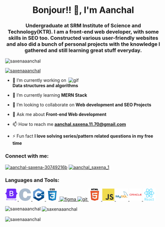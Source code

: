 <h1 align="center">Bonjour!! 👋, I'm Aanchal</h1>
<h3 align="center">Undergraduate at SRM Institute of Science and Technology(KTR). I am a front-end web developer, with some skills in SEO too. Constructed various user-friendly websites and also did a bunch of personal projects with the knowledge I gathered and still learning great stuff everyday.</h3>

<p align="left"> <img src="https://komarev.com/ghpvc/?username=saxenaaanchal&label=Profile%20views&color=0e75b6&style=flat" alt="saxenaaanchal" /> </p>

<p align="left"> <a href="https://github.com/ryo-ma/github-profile-trophy"><img src="https://github-profile-trophy.vercel.app/?username=saxenaaanchal" alt="saxenaaanchal" /></a> </p>
<img align="right" alt="gif" width="300" src="https://cdn.pixabay.com/photo/2020/03/30/08/53/ninja-4983545_1280.png">

- 🔭 I’m currently working on **Data structures and algorithms**

- 🌱 I’m currently learning **MERN Stack**

- 👯 I’m looking to collaborate on **Web development and SEO Projects**

- 💬 Ask me about **Front-end Web development**

- 📫 How to reach me **aanchal.saxena.11.70@gmail.com**

- ⚡ Fun fact **I love solving series/pattern related questions in my free time**

<h3 align="left">Connect with me:</h3>
<p align="left">
<a href="https://linkedin.com/in/aanchal-saxena-30749216b" target="blank"><img align="center" src="https://cdn.jsdelivr.net/npm/simple-icons@3.0.1/icons/linkedin.svg" alt="aanchal-saxena-30749216b" height="30" width="40" /></a>
<a href="https://www.hackerearth.com/aanchal_saxena_1" target="blank"><img align="center" src="https://cdn.jsdelivr.net/npm/simple-icons@3.0.1/icons/hackerearth.svg" alt="aanchal_saxena_1" height="30" width="40" /></a>
</p>

<h3 align="left">Languages and Tools:</h3>
<p align="left"> <a href="https://getbootstrap.com" target="_blank"> <img src="https://raw.githubusercontent.com/devicons/devicon/master/icons/bootstrap/bootstrap-plain-wordmark.svg" alt="bootstrap" width="40" height="40"/> </a> <a href="https://www.cprogramming.com/" target="_blank"> <img src="https://raw.githubusercontent.com/devicons/devicon/master/icons/c/c-original.svg" alt="c" width="40" height="40"/> </a> <a href="https://www.w3schools.com/cpp/" target="_blank"> <img src="https://raw.githubusercontent.com/devicons/devicon/master/icons/cplusplus/cplusplus-original.svg" alt="cplusplus" width="40" height="40"/> </a> <a href="https://www.w3schools.com/css/" target="_blank"> <img src="https://raw.githubusercontent.com/devicons/devicon/master/icons/css3/css3-original-wordmark.svg" alt="css3" width="40" height="40"/> </a> <a href="https://www.figma.com/" target="_blank"> <img src="https://www.vectorlogo.zone/logos/figma/figma-icon.svg" alt="figma" width="40" height="40"/> </a> <a href="https://git-scm.com/" target="_blank"> <img src="https://www.vectorlogo.zone/logos/git-scm/git-scm-icon.svg" alt="git" width="40" height="40"/> </a> <a href="https://www.w3.org/html/" target="_blank"> <img src="https://raw.githubusercontent.com/devicons/devicon/master/icons/html5/html5-original-wordmark.svg" alt="html5" width="40" height="40"/> </a> <a href="https://developer.mozilla.org/en-US/docs/Web/JavaScript" target="_blank"> <img src="https://raw.githubusercontent.com/devicons/devicon/master/icons/javascript/javascript-original.svg" alt="javascript" width="40" height="40"/> </a> <a href="https://www.mysql.com/" target="_blank"> <img src="https://raw.githubusercontent.com/devicons/devicon/master/icons/mysql/mysql-original-wordmark.svg" alt="mysql" width="40" height="40"/> </a> <a href="https://www.oracle.com/" target="_blank"> <img src="https://raw.githubusercontent.com/devicons/devicon/master/icons/oracle/oracle-original.svg" alt="oracle" width="40" height="40"/> </a> <a href="https://reactjs.org/" target="_blank"> <img src="https://raw.githubusercontent.com/devicons/devicon/master/icons/react/react-original-wordmark.svg" alt="react" width="40" height="40"/> </a> </p>

<p><img align="left" src="https://github-readme-stats.vercel.app/api/top-langs?username=saxenaaanchal&show_icons=true&locale=en&layout=compact" alt="saxenaaanchal" /></p>

<p>&nbsp;<img align="center" src="https://github-readme-stats.vercel.app/api?username=saxenaaanchal&show_icons=true&locale=en" alt="saxenaaanchal" /></p>

<p><img align="center" src="https://github-readme-streak-stats.herokuapp.com/?user=saxenaaanchal&" alt="saxenaaanchal" /></p>
